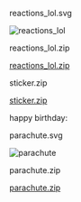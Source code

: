 reactions_lol.svg

![reactions_lol](https://github.com/user-attachments/assets/491ebc11-2502-428f-810d-43274d75d1cf)


reactions_lol.zip

[reactions_lol.zip](https://github.com/user-attachments/files/20832737/reactions_lol.zip)


sticker.zip

[sticker.zip](https://github.com/user-attachments/files/20832812/sticker.zip)


happy birthday:

parachute.svg

![parachute](https://github.com/user-attachments/assets/f981bcbc-6ea3-49db-b2ba-f9bfd61d6f6e)

parachute.zip

[parachute.zip](https://github.com/user-attachments/files/20832801/parachute.zip)
